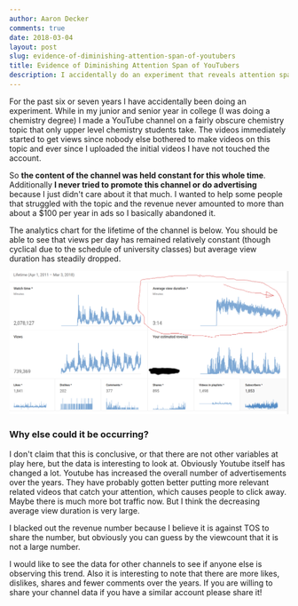 ```yaml
---
author: Aaron Decker
comments: true
date: 2018-03-04
layout: post
slug: evidence-of-diminishing-attention-span-of-youtubers
title: Evidence of Diminishing Attention Span of YouTubers
description: I accidentally do an experiment that reveals attention span dropping on youtube
---
```


For the past six or seven years I have accidentally been doing an experiment. While in my junior and senior year in college (I was doing a chemistry degree) I made a YouTube channel on a fairly obscure chemistry topic that only upper level chemistry students take. The videos immediately started to get views since nobody else bothered to make videos on this topic and ever since I uploaded the initial videos I have not touched the account.

So __the content of the channel was held constant for this whole time__. Additionally __I never tried to promote this channel or do advertising__ because I just didn't care about it that much. I wanted to help some people that struggled with the topic and the revenue never amounted to more than about a $100 per year in ads so I basically abandoned it.  

The analytics chart for the lifetime of the channel is below. You should be able to see that views per day has remained relatively constant (though cyclical due to the schedule of university classes) but average view duration has steadily dropped.

![youtube analytics over lifetime of channel](/images/blog/youtube-analytics-zoomed-edited.png)

### Why else could it be occurring?

I don't claim that this is conclusive, or that there are not other variables at play here, but the data is interesting to look at. Obviously Youtube itself has changed a lot. Youtube has increased the overall number of advertisements over the years. They have probably gotten better putting more relevant related videos that catch your attention, which causes people to click away. Maybe there is much more bot traffic now. But I think the decreasing average view duration is very large.

I blacked out the revenue number because I believe it is against TOS to share the number, but obviously you can guess by the viewcount that it is not a large number. 

I would like to see the data for other channels to see if anyone else is observing this trend. Also it is interesting to note that there are more likes, dislikes, shares and fewer comments over the years. If you are willing to share your channel data if you have a similar account please share it!
